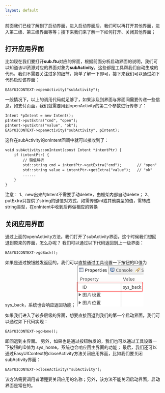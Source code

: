 ```yaml
---
layout: default
---
```

前面我们已经了解到了启动界面，进入启动界面后，我们可以再打开其他界面，进入第二级、第三级界面等等；接下来我们来了解一下如何打开、关闭其他界面；

## 打开应用界面
比如现在我们要打开**sub.ftu**对应的界面，根据前面分析启动界面的说明，我们可以知道该UI资源对应的界面对象为**subActivity**，这些都是工具帮我们自动生成的代码，我们不需要关注过多的细节，简单了解一下即可，接下来我们可以通过如下代码启动该界面：
~~~
EASYUICONTEXT->openActivity("subActivity");
~~~
一般情况下，以上的调用代码就足够了，如果涉及到界面与界面间需要传递一些信息，如支付页面，我们就需要用到openActivity的第二个参数进行传参了：
~~~
Intent *pIntent = new Intent();
pIntent->putExtra("cmd", "open");
pIntent->putExtra("value", "ok");
EASYUICONTEXT->openActivity("subActivity", pIntent);
~~~
这样在subActivity的onIntent回调中就可以接收到了：
~~~
void subActivity::onIntent(const Intent *intentPtr) {
    if (intentPtr) {
        // 键值解析
        std::string cmd = intentPtr->getExtra("cmd");		// "open"
        std::string value = intentPtr->getExtra("value");	// "ok"
        ......
    }
}
~~~
注意：
1、new出来的Intent不需要手动delete，由框架内部自动delete；
2、putExtra只提供了string的键值对方式，如需传递int或其他类型的值，需转成string类型，在onIntent中收到后再做相应的转换

## 关闭应用界面
通过上面的openActivity方法，我们打开了subActivity界面，这个时候我们想回退到原来的界面，怎么办呢？
我们可以通过以下代码返回到上一级界面：
~~~
EASYUICONTEXT->goBack();
~~~
如果是通过按钮触发返回的，我们可以直接通过工具设置一下按钮的ID值为 sys_back，系统也会响应返回功能；
![](images/Screenshotfrom2018-06-06220522.png)

如果我们进入了较多层级的界面，想要直接回退到我们的第一个启动界面，我们可以通过如下代码实现：
~~~
EASYUICONTEXT->goHome();
~~~
即回退到主界面。
另外，如果也是通过按钮触发的，我们也可以通过工具设置一下按钮的ID值为 sys_home，系统也会响应回主界面的功能；
最后，我们还可以通过EasyUIContext的closeActivity方法关闭应用界面，比如我们要关闭subActivity界面：
~~~
EASYUICONTEXT->closeActivity("subActivity");
~~~
该方法需要调用者清楚要关闭应用的名称；另外，该方法不能关闭启动界面，启动界面是常在的。